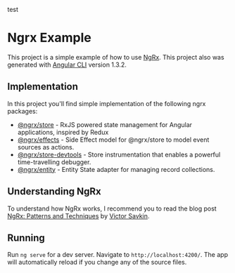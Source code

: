 test

# Ngrx Example

This project is a simple example of how to use [NgRx](https://github.com/ngrx/platform).
This project also was generated with [Angular CLI](https://github.com/angular/angular-cli) version 1.3.2.

## Implementation

In this project you'll find simple implementation of the following ngrx packages:

* [@ngrx/store](https://github.com/ngrx/platform/blob/master/docs/store/README.md) - RxJS powered state management for Angular applications, inspired by Redux
* [@ngrx/effects](https://github.com/ngrx/platform/blob/master/docs/effects/README.md) - Side Effect model for @ngrx/store to model event sources as actions.
* [@ngrx/store-devtools](https://github.com/ngrx/platform/blob/master/docs/store-devtools/README.md) - Store instrumentation that enables a powerful time-travelling debugger.
* [@ngrx/entity](https://github.com/ngrx/platform/blob/master/docs/entity/README.md) - Entity State adapter for managing record collections.

## Understanding NgRx

To understand how NgRx works, I recommend you to read the blog post [NgRx: Patterns and Techniques](https://blog.nrwl.io/ngrx-patterns-and-techniques-f46126e2b1e5) by [Victor Savkin](https://github.com/vsavkin).

## Running

Run `ng serve` for a dev server. Navigate to `http://localhost:4200/`. The app will automatically reload if you change any of the source files.
